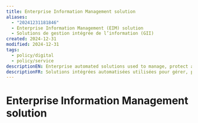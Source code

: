 ```yaml
---
title: Enterprise Information Management solution
aliases:
  - "20241231181846"
  - Enterprise Information Management (EIM) solution
  - Solutions de gestion intégrée de l’information (GII)
created: 2024-12-31
modified: 2024-12-31
tags:
  - policy/digital
  - policy/service
descriptionEN: Enterprise automated solutions used to manage, protect and preserve information resources from creation to disposition. These solutions maintain appropriate contextual information (metadata) and enable organizations to access, use, retain, and dispose of records (i.e., their destruction or transfer) in a managed, systematic and auditable way to support accountability, transparency and departmental business objectives.
descriptionFR: Solutions intégrées automatisées utilisées pour gérer, protéger et préserver les ressources documentaires de leur création à leur disposition. Ces solutions conservent l’information contextuelle pertinente (les métadonnées) et permettent aux organisations d’accéder à leurs dossiers, de les utiliser, de les conserver et d’en disposer (les détruire ou les transférer) de façon ordonnée, systématique et vérifiable afin d’appuyer la reddition de comptes, la transparence et les objectifs opérationnels ministériels.
---
```

# Enterprise Information Management solution
